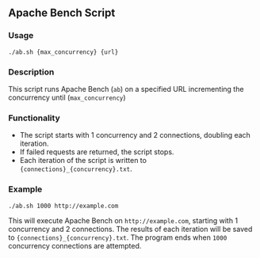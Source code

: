 ## Apache Bench Script

### Usage
```
./ab.sh {max_concurrency} {url}
```

### Description
This script runs Apache Bench (`ab`) on a specified URL incrementing the concurrency until (`max_concurrency`)

### Functionality
- The script starts with 1 concurrency and 2 connections, doubling each iteration.
- If failed requests are returned, the script stops.
- Each iteration of the script is written to `{connections}_{concurrency}.txt`.

### Example
```
./ab.sh 1000 http://example.com
```

This will execute Apache Bench on `http://example.com`, starting with 1 concurrency and 2 connections. The results of each iteration will be saved to `{connections}_{concurrency}.txt`. The program ends when `1000` concurrency connections are attempted.
